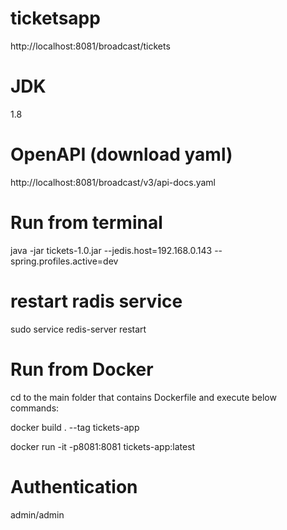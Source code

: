 # ticketsapp

http://localhost:8081/broadcast/tickets

JDK
===
1.8

OpenAPI (download yaml)
=======================
http://localhost:8081/broadcast/v3/api-docs.yaml

Run from terminal
=================
java -jar tickets-1.0.jar --jedis.host=192.168.0.143 --spring.profiles.active=dev

restart radis service
=====================

sudo service redis-server restart


Run from Docker
===============
cd to the main folder that contains Dockerfile and execute below commands:

docker build . --tag tickets-app

docker run -it -p8081:8081 tickets-app:latest 

Authentication
==============
admin/admin
